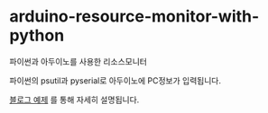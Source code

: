 # arduino-resource-monitor-with-python
파이썬과 아두이노를 사용한 리소스모니터

파이썬의 psutil과 pyserial로 아두이노에 PC정보가 입력됩니다.

[블로그 예제](http://blog.naver.com/roboholic84) 를 통해 자세히 설명됩니다.
